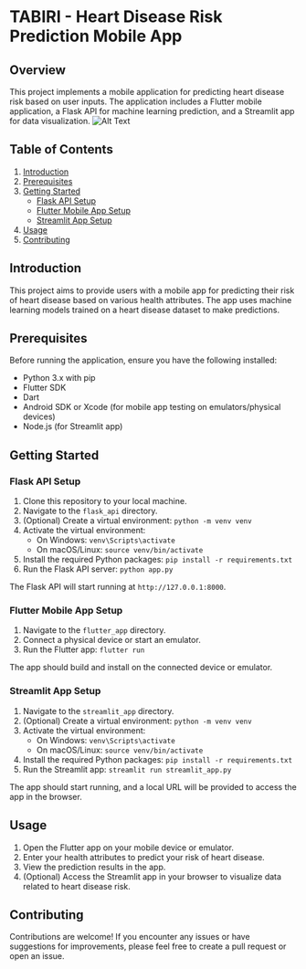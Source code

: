 # TABIRI - Heart Disease Risk Prediction Mobile App

## Overview

This project implements a mobile application for predicting heart disease risk based on user inputs. 
The application includes a Flutter mobile application, a Flask API for machine learning prediction, and a Streamlit app for data visualization.
![Alt Text](image_url)


## Table of Contents

1. [Introduction](#introduction)
2. [Prerequisites](#prerequisites)
3. [Getting Started](#getting-started)
    - [Flask API Setup](#flask-api-setup)
    - [Flutter Mobile App Setup](#flutter-mobile-app-setup)
    - [Streamlit App Setup](#streamlit-app-setup)
4. [Usage](#usage)
5. [Contributing](#contributing)

## Introduction

This project aims to provide users with a mobile app for predicting their risk of heart disease based on various health attributes. 
The app uses machine learning models trained on a heart disease dataset to make predictions.

## Prerequisites

Before running the application, ensure you have the following installed:

- Python 3.x with pip
- Flutter SDK
- Dart
- Android SDK or Xcode (for mobile app testing on emulators/physical devices)
- Node.js (for Streamlit app)

## Getting Started

### Flask API Setup

1. Clone this repository to your local machine.
2. Navigate to the `flask_api` directory.
3. (Optional) Create a virtual environment: `python -m venv venv`
4. Activate the virtual environment:
   - On Windows: `venv\Scripts\activate`
   - On macOS/Linux: `source venv/bin/activate`
5. Install the required Python packages: `pip install -r requirements.txt`
6. Run the Flask API server: `python app.py`

The Flask API will start running at `http://127.0.0.1:8000`.

### Flutter Mobile App Setup

1. Navigate to the `flutter_app` directory.
2. Connect a physical device or start an emulator.
3. Run the Flutter app: `flutter run`

The app should build and install on the connected device or emulator.

### Streamlit App Setup

1. Navigate to the `streamlit_app` directory.
2. (Optional) Create a virtual environment: `python -m venv venv`
3. Activate the virtual environment:
   - On Windows: `venv\Scripts\activate`
   - On macOS/Linux: `source venv/bin/activate`
4. Install the required Python packages: `pip install -r requirements.txt`
5. Run the Streamlit app: `streamlit run streamlit_app.py`

The app should start running, and a local URL will be provided to access the app in the browser.

## Usage

1. Open the Flutter app on your mobile device or emulator.
2. Enter your health attributes to predict your risk of heart disease.
3. View the prediction results in the app.
4. (Optional) Access the Streamlit app in your browser to visualize data related to heart disease risk.

## Contributing

Contributions are welcome! If you encounter any issues or have suggestions for improvements, please feel free to create a pull request or open an issue.


